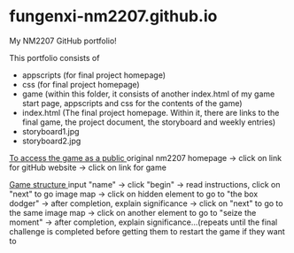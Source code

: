 # fungenxi-nm2207.github.io
My NM2207 GitHub portfolio!

This portfolio consists of 

- appscripts (for final project homepage)
- css (for final project homepage)
- game (within this folder, it consists of another index.html of my game start page, appscripts and css for the contents of the game)
- index.html (The final project homepage. Within it, there are links to the final game, the project document, the storyboard and weekly entries)
- storyboard1.jpg
- storyboard2.jpg

<u> To access the game as a public </u>
original nm2207 homepage -> click on link for gitHub website -> click on link for game

<u> Game structure </u>
input "name" -> click "begin" -> read instructions, click on "next" to go image map -> click on hidden element to go to "the box dodger" -> after completion, explain significance -> click on "next" to go to the same image map -> click on another element to go to "seize the moment" -> after completion, explain significance...(repeats until the final challenge is completed before getting them to restart the game if they want to 
